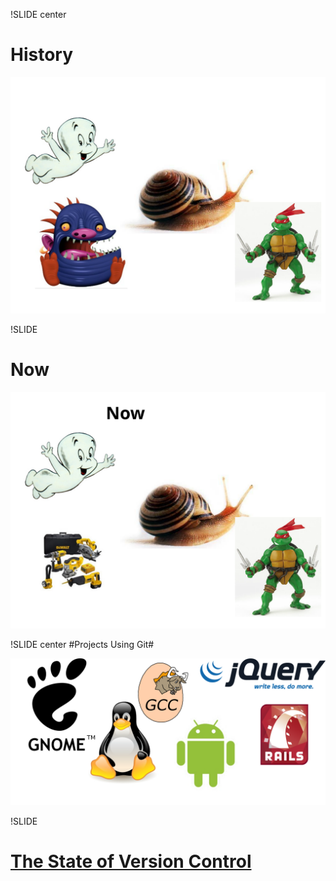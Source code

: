 !SLIDE center
# History #

![history](a_few_years_back.svg)

!SLIDE 
# Now #

![now](now.svg)

!SLIDE center
#Projects Using Git#

![Projects using git](projects_using_git.svg)

!SLIDE

# [The State of Version Control](http://www.fogcreek.com/blog/post/The-State-of-Version-Control.aspx) #

